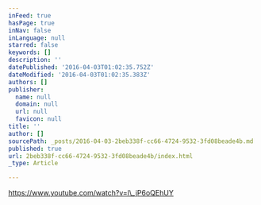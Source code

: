```yaml
---
inFeed: true
hasPage: true
inNav: false
inLanguage: null
starred: false
keywords: []
description: ''
datePublished: '2016-04-03T01:02:35.752Z'
dateModified: '2016-04-03T01:02:35.383Z'
authors: []
publisher:
  name: null
  domain: null
  url: null
  favicon: null
title: ''
author: []
sourcePath: _posts/2016-04-03-2beb338f-cc66-4724-9532-3fd08beade4b.md
published: true
url: 2beb338f-cc66-4724-9532-3fd08beade4b/index.html
_type: Article

---
```

https://www.youtube.com/watch?v=l\_jP6oQEhUY